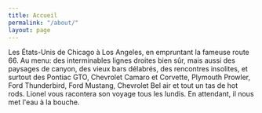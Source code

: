 ```yaml
---
title: Accueil
permalink: "/about/"
layout: page
---
```


Les États-Unis de Chicago à Los Angeles, en empruntant la fameuse route 66. Au menu: des interminables lignes droites bien sûr, mais aussi des paysages de canyon, des vieux bars délabrés, des rencontres insolites, et surtout des Pontiac GTO, Chevrolet Camaro et Corvette, Plymouth Prowler, Ford Thunderbird, Ford Mustang, Chevrolet Bel air et tout un tas de hot rods. Lionel vous racontera son voyage tous les lundis. En attendant, il nous met l'eau à la bouche.